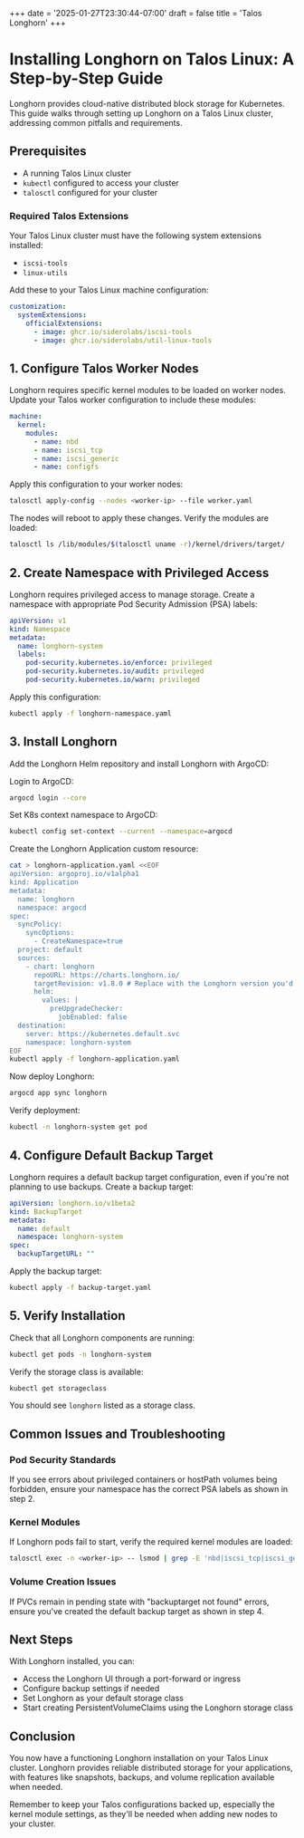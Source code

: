 +++
date = '2025-01-27T23:30:44-07:00'
draft = false
title = 'Talos Longhorn'
+++
# Installing Longhorn on Talos Linux: A Step-by-Step Guide

Longhorn provides cloud-native distributed block storage for Kubernetes. This guide walks through setting up Longhorn on a Talos Linux cluster, addressing common pitfalls and requirements.

## Prerequisites
- A running Talos Linux cluster
- `kubectl` configured to access your cluster
- `talosctl` configured for your cluster

### Required Talos Extensions
Your Talos Linux cluster must have the following system extensions installed:
- `iscsi-tools`
- `linux-utils`

Add these to your Talos Linux machine configuration:
```yaml
customization:
  systemExtensions:
    officialExtensions:
      - image: ghcr.io/siderolabs/iscsi-tools
      - image: ghcr.io/siderolabs/util-linux-tools
```

## 1. Configure Talos Worker Nodes

Longhorn requires specific kernel modules to be loaded on worker nodes. Update your Talos worker configuration to include these modules:

```yaml
machine:
  kernel:
    modules:
      - name: nbd
      - name: iscsi_tcp
      - name: iscsi_generic
      - name: configfs
```

Apply this configuration to your worker nodes:

```bash
talosctl apply-config --nodes <worker-ip> --file worker.yaml
```

The nodes will reboot to apply these changes. Verify the modules are loaded:

```bash
talosctl ls /lib/modules/$(talosctl uname -r)/kernel/drivers/target/
```

## 2. Create Namespace with Privileged Access

Longhorn requires privileged access to manage storage. Create a namespace with appropriate Pod Security Admission (PSA) labels:

```yaml
apiVersion: v1
kind: Namespace
metadata:
  name: longhorn-system
  labels:
    pod-security.kubernetes.io/enforce: privileged
    pod-security.kubernetes.io/audit: privileged
    pod-security.kubernetes.io/warn: privileged
```

Apply this configuration:

```bash
kubectl apply -f longhorn-namespace.yaml
```

## 3. Install Longhorn

Add the Longhorn Helm repository and install Longhorn with ArgoCD:

Login to ArgoCD:
```bash
argocd login --core

```
Set K8s context namespace to ArgoCD:
```bash
kubectl config set-context --current --namespace=argocd
```
Create the Longhorn Application custom resource:
```bash
cat > longhorn-application.yaml <<EOF
apiVersion: argoproj.io/v1alpha1
kind: Application
metadata:
  name: longhorn
  namespace: argocd
spec:
  syncPolicy:
    syncOptions:
      - CreateNamespace=true
  project: default
  sources:
    - chart: longhorn
      repoURL: https://charts.longhorn.io/
      targetRevision: v1.8.0 # Replace with the Longhorn version you'd like to install or upgrade to
      helm:
        values: |
          preUpgradeChecker:
            jobEnabled: false
  destination:
    server: https://kubernetes.default.svc
    namespace: longhorn-system
EOF
kubectl apply -f longhorn-application.yaml
```
Now deploy Longhorn:
```bash
argocd app sync longhorn
```
Verify deployment:
```bash
kubectl -n longhorn-system get pod
```

## 4. Configure Default Backup Target

Longhorn requires a default backup target configuration, even if you're not planning to use backups. Create a backup target:

```yaml
apiVersion: longhorn.io/v1beta2
kind: BackupTarget
metadata:
  name: default
  namespace: longhorn-system
spec:
  backupTargetURL: ""
```

Apply the backup target:

```bash
kubectl apply -f backup-target.yaml
```

## 5. Verify Installation

Check that all Longhorn components are running:

```bash
kubectl get pods -n longhorn-system
```

Verify the storage class is available:

```bash
kubectl get storageclass
```

You should see `longhorn` listed as a storage class.

## Common Issues and Troubleshooting

### Pod Security Standards
If you see errors about privileged containers or hostPath volumes being forbidden, ensure your namespace has the correct PSA labels as shown in step 2.

### Kernel Modules
If Longhorn pods fail to start, verify the required kernel modules are loaded:

```bash
talosctl exec -n <worker-ip> -- lsmod | grep -E 'nbd|iscsi_tcp|iscsi_generic'
```

### Volume Creation Issues
If PVCs remain in pending state with "backuptarget not found" errors, ensure you've created the default backup target as shown in step 4.

## Next Steps

With Longhorn installed, you can:
- Access the Longhorn UI through a port-forward or ingress
- Configure backup settings if needed
- Set Longhorn as your default storage class
- Start creating PersistentVolumeClaims using the Longhorn storage class

## Conclusion

You now have a functioning Longhorn installation on your Talos Linux cluster. Longhorn provides reliable distributed storage for your applications, with features like snapshots, backups, and volume replication available when needed.

Remember to keep your Talos configurations backed up, especially the kernel module settings, as they'll be needed when adding new nodes to your cluster.
